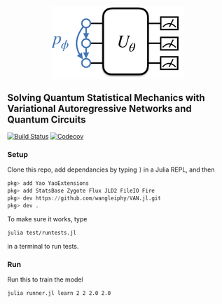 

<div align="center">
<img align="middle" src="_assets/logo.png" width="300" alt="logo"/>
</div>

## Solving Quantum Statistical Mechanics with Variational Autoregressive Networks and Quantum Circuits 

[![Build Status](https://travis-ci.com/wangleiphy/BetaVQE.jl.svg?branch=master)](https://travis-ci.com/wangleiphy/BetaVQE.jl)
[![Codecov](https://codecov.io/gh/wangleiphy/BetaVQE.jl/branch/master/graph/badge.svg)](https://codecov.io/gh/BetaVQE/betaVQEVQE.jl)

### Setup
Clone this repo, add dependancies by typing `]` in a Julia REPL, and then
```julia
pkg> add Yao YaoExtensions
pkg> add StatsBase Zygote Flux JLD2 FileIO Fire
pkg> dev https://github.com/wangleiphy/VAN.jl.git 
pkg> dev .
```

To make sure it works, type
```bash
julia test/runtests.jl
```
in a terminal to run tests.

### Run

Run this to train the model
```bash 
julia runner.jl learn 2 2 2.0 2.0
```
